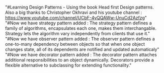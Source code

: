 "#Learning Design Patterns - Using the book Head first Design patterns. Also a big thanks to Christopher Okhravi and his youtube channel : https://www.youtube.com/channel/UCbF-4yQQAWw-UnuCd2Azfzg"
"#Now we have strategy pattern added : The strategy pattern defines a family of algorithms, encapsulates each one, makes them interchangable. Strategy lets the algorithm vary independently from clients that use it." 
"#Now we have observer pattern added : The observer pattern defines a one-to-many dependency between objects so that when one object changes state, all of its dependents are notified and updated automaticaly"
"#Now we have decorator pattern added : The decorator pattern attaches additional responsibilities to an object dynamically. Decorators provide a flexible alternative to subclassing for extending functionality." 